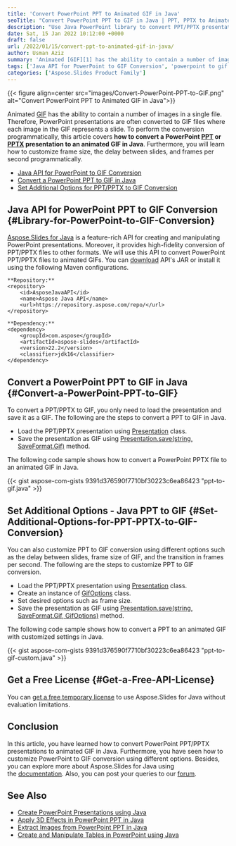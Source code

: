 ```yaml
---
title: 'Convert PowerPoint PPT to Animated GIF in Java'
seoTitle: "Convert PowerPoint PPT to GIF in Java | PPT, PPTX to Animated GIF"
description: "Use Java PowerPoint library to convert PPT/PPTX presentations to animated GIF using Java. Customize PPT to GIF conversion dynamically."
date: Sat, 15 Jan 2022 10:12:00 +0000
draft: false
url: /2022/01/15/convert-ppt-to-animated-gif-in-java/
author: Usman Aziz
summary: 'Animated [GIF][1] has the ability to contain a number of images in a single file. Therefore, PowerPoint presentations are often converted to GIF files where each image in the GIF represents a slide. To perform the conversion programmatically, this article covers **how to convert a PowerPoint [PPT][2] or [PPTX][3] presentation to an animated GIF in Java**. Furthermore, you will learn how to customize frame size, the delay between slides, and frames per second programmatically.'
tags: ['Java API for PowerPoint to GIF Conversion', 'powerpoint to gif java', 'ppt to gif java', 'pptx to gif java']
categories: ['Aspose.Slides Product Family']
---
```




{{< figure align=center src="images/Convert-PowerPoint-PPT-to-GIF.png" alt="Convert PowerPoint PPT to Animated GIF in Java">}}


Animated [GIF][4] has the ability to contain a number of images in a single file. Therefore, PowerPoint presentations are often converted to GIF files where each image in the GIF represents a slide. To perform the conversion programmatically, this article covers **how to convert a PowerPoint [PPT][5] or [PPTX][6] presentation to an animated GIF in Java**. Furthermore, you will learn how to customize frame size, the delay between slides, and frames per second programmatically.

*   [Java API for PowerPoint to GIF Conversion][7]
*   [Convert a PowerPoint PPT to GIF in Java][8]
*   [Set Additional Options for PPT/PPTX to GIF Conversion][9]

## Java API for PowerPoint PPT to GIF Conversion {#Library-for-PowerPoint-to-GIF-Conversion}

[Aspose.Slides for Java][10] is a feature-rich API for creating and manipulating PowerPoint presentations. Moreover, it provides high-fidelity conversion of PPT/PPTX files to other formats. We will use this API to convert PowerPoint PPT/PPTX files to animated GIFs. You can [download][11] API's JAR or install it using the following Maven configurations.

```
**Repository:**
<repository>
    <id>AsposeJavaAPI</id>
    <name>Aspose Java API</name>
    <url>https://repository.aspose.com/repo/</url>
</repository>

**Dependency:**
<dependency>
    <groupId>com.aspose</groupId>
    <artifactId>aspose-slides</artifactId>
    <version>22.2</version>
    <classifier>jdk16</classifier>
</dependency>
```

## Convert a PowerPoint PPT to GIF in Java {#Convert-a-PowerPoint-PPT-to-GIF}

To convert a PPT/PPTX to GIF, you only need to load the presentation and save it as a GIF. The following are the steps to convert a PPT to GIF in Java.

*   Load the PPT/PPTX presentation using [Presentation][12] class.
*   Save the presentation as GIF using [Presentation.save(string, SaveFormat.Gif)][13] method.

The following code sample shows how to convert a PowerPoint PPTX file to an animated GIF in Java.

{{< gist aspose-com-gists 9391d376590f7710bf30223c6ea86423 "ppt-to-gif.java" >}}

## Set Additional Options - Java PPT to GIF {#Set-Additional-Options-for-PPT-PPTX-to-GIF-Conversion}

You can also customize PPT to GIF conversion using different options such as the delay between slides, frame size of GIF, and the transition in frames per second. The following are the steps to customize PPT to GIF conversion.

*   Load the PPT/PPTX presentation using [Presentation][14] class.
*   Create an instance of [GifOptions][15] class.
*   Set desired options such as frame size.
*   Save the presentation as GIF using [Presentation.save(string, SaveFormat.Gif, GifOptions)][16] method.

The following code sample shows how to convert a PPT to an animated GIF with customized settings in Java.

{{< gist aspose-com-gists 9391d376590f7710bf30223c6ea86423 "ppt-to-gif-custom.java" >}}

## Get a Free License {#Get-a-Free-API-License}

You can [get a free temporary license][17] to use Aspose.Slides for Java without evaluation limitations.

## Conclusion

In this article, you have learned how to convert PowerPoint PPT/PPTX presentations to animated GIF in Java. Furthermore, you have seen how to customize PowerPoint to GIF conversion using different options. Besides, you can explore more about Aspose.Slides for Java using the [documentation][18]. Also, you can post your queries to our [forum][19].

## See Also

*   [Create PowerPoint Presentations using Java][20]
*   [Apply 3D Effects in PowerPoint PPT in Java][21]
*   [Extract Images from PowerPoint PPT in Java][22]
*   [Create and Manipulate Tables in PowerPoint using Java][23]




[1]: https://docs.fileformat.com/image/gif/
[2]: https://docs.fileformat.com/presentation/ppt/
[3]: https://docs.fileformat.com/presentation/pptx/
[4]: https://docs.fileformat.com/image/gif/
[5]: https://docs.fileformat.com/presentation/ppt/
[6]: https://docs.fileformat.com/presentation/pptx/
[7]: #Library-for-PowerPoint-to-GIF-Conversion
[8]: #Convert-a-PowerPoint-PPT-to-GIF
[9]: #Set-Additional-Options-for-PPT-PPTX-to-GIF-Conversion
[10]: https://products.aspose.com/slides/java
[11]: https://downloads.aspose.com/slides/java
[12]: https://apireference.aspose.com/slides/java/com.aspose.slides/Presentation
[13]: https://apireference.aspose.com/slides/java/com.aspose.slides/Presentation#save-java.lang.String-int-
[14]: https://apireference.aspose.com/slides/java/com.aspose.slides/Presentation
[15]: https://apireference.aspose.com/slides/java/com.aspose.slides/GifOptions
[16]: https://apireference.aspose.com/slides/java/com.aspose.slides/Presentation#save-java.lang.String-int-
[17]: https://purchase.aspose.com/temporary-license
[18]: https://docs.aspose.com/slides/java/
[19]: https://forum.aspose.com/
[20]: https://blog.aspose.com/2021/01/18/create-powerpoint-presentations-using-java/
[21]: https://blog.aspose.com/2022/02/04/apply-three-d-effects-in-ppt-in-java/
[22]: https://blog.aspose.com/2022/01/13/extract-images-from-ppt-in-java/
[23]: https://blog.aspose.com/2021/09/23/manipulate-tables-in-powerpoint-using-java/





